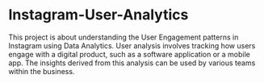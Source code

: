 # Instagram-User-Analytics
This project is about understanding the User Engagement patterns in Instagram using Data Analytics. User analysis involves tracking how users engage with a digital product, such as a software application or a mobile app. The insights derived from this analysis can be used by various teams within the business.

